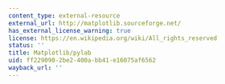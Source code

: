 ```yaml
---
content_type: external-resource
external_url: http://matplotlib.sourceforge.net/
has_external_license_warning: true
license: https://en.wikipedia.org/wiki/All_rights_reserved
status: ''
title: Matplotlib/pylab
uid: ff229090-2be2-400a-bb41-e16075af6562
wayback_url: ''
---
```

